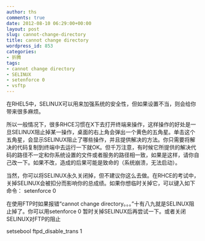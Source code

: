 ```yaml
---
author: ths
comments: true
date: 2012-08-10 06:29:00+00:00
layout: post
slug: cannot-change-directory
title: cannot change directory
wordpress_id: 853
categories:
- 折腾
tags:
- cannot change directory
- SELINUX
- setenforce 0
- vsftp
---
```


在RHEL5中，SELINUX可以用来加强系统的安全性，但如果设置不当，则会给你带来很多麻烦。 





所以一般情况下，很多RHCE习惯在X下去打开终端来操作，这样操作的好处是一旦SELINUX阻止掉某一操作，桌面的右上角会弹出一个黄色的五角星。单击这个五角星，会显示SELINUX阻止了哪些操作，并且提供解决的方法。你只需要将解决的代码复制到终端中去运行一下就OK。但千万注意，有时候它所提供的解决代码的路径不一定和你系统设置的文件或者服务的路径相一致，如果是这样，请你自己改一下。如果不改，造成的后果可能是致命的（系统崩溃，无法启动）。 





当然，你可以将SELINUX永久关闭掉，但不建议你这么去做。在RHCE的考试中，关掉SELINUX会被扣分而影响你的总成绩。如果你想临时关掉它，可以键入如下命令： setenforce 0 





在使用FTP时如果报错“cannot change directory。。。”十有八九就是SELINUX阻止掉了。你可以用setenforce 0 暂时关掉SELINUX后再尝试一下。或者关闭SELINUX对FTP的阻止 





setsebool ftpd_disable_trans 1



